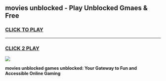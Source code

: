 
## movies unblocked - Play Unblocked Gmaes & Free
<h3>
<a href="https://news.freeplayer.one?title=movies_unblocked&ref=23F">CLICK TO PLAY</a></h3>
<hr>

<h3>
<a href="https://news.freeplayer.one?title=movies_unblocked&ref=23F">CLICK 2 PLAY</a>
  
</h3>

<a href="https://news.freeplayer.one?title=movies_unblocked&ref=23F/"><img src="https://clearcache.store/games.png"></a>


**movies unblocked games unblocked: Your Gateway to Fun and Accessible Online Gaming**
